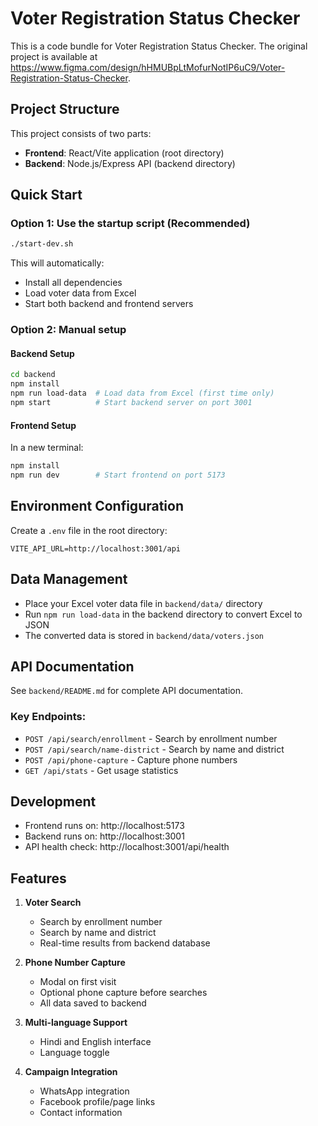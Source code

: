 
# Voter Registration Status Checker

This is a code bundle for Voter Registration Status Checker. The original project is available at https://www.figma.com/design/hHMUBpLtMofurNotIP6uC9/Voter-Registration-Status-Checker.

## Project Structure

This project consists of two parts:
- **Frontend**: React/Vite application (root directory)
- **Backend**: Node.js/Express API (backend directory)

## Quick Start

### Option 1: Use the startup script (Recommended)
```bash
./start-dev.sh
```

This will automatically:
- Install all dependencies
- Load voter data from Excel
- Start both backend and frontend servers

### Option 2: Manual setup

#### Backend Setup
```bash
cd backend
npm install
npm run load-data  # Load data from Excel (first time only)
npm start          # Start backend server on port 3001
```

#### Frontend Setup
In a new terminal:
```bash
npm install
npm run dev        # Start frontend on port 5173
```

## Environment Configuration

Create a `.env` file in the root directory:
```
VITE_API_URL=http://localhost:3001/api
```

## Data Management

- Place your Excel voter data file in `backend/data/` directory
- Run `npm run load-data` in the backend directory to convert Excel to JSON
- The converted data is stored in `backend/data/voters.json`

## API Documentation

See `backend/README.md` for complete API documentation.

### Key Endpoints:
- `POST /api/search/enrollment` - Search by enrollment number
- `POST /api/search/name-district` - Search by name and district
- `POST /api/phone-capture` - Capture phone numbers
- `GET /api/stats` - Get usage statistics

## Development

- Frontend runs on: http://localhost:5173
- Backend runs on: http://localhost:3001
- API health check: http://localhost:3001/api/health

## Features

1. **Voter Search**
   - Search by enrollment number
   - Search by name and district
   - Real-time results from backend database

2. **Phone Number Capture**
   - Modal on first visit
   - Optional phone capture before searches
   - All data saved to backend

3. **Multi-language Support**
   - Hindi and English interface
   - Language toggle

4. **Campaign Integration**
   - WhatsApp integration
   - Facebook profile/page links
   - Contact information
